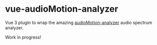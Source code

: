 # vue-audioMotion-analyzer

Vue 3 plugin to wrap the amazing [audioMotion-analyzer](https://audiomotion.dev/) audio spectrum analyzer.

Work in progress!
